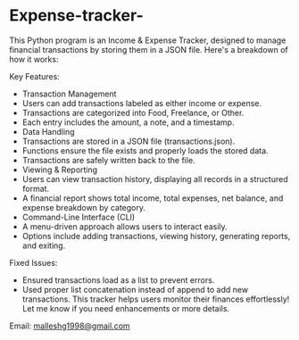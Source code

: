# Expense-tracker-

This Python program is an Income & Expense Tracker, designed to manage financial transactions by storing them in a JSON file. Here's a breakdown of how it works:

Key Features:
- Transaction Management
- Users can add transactions labeled as either income or expense.
- Transactions are categorized into Food, Freelance, or Other.
- Each entry includes the amount, a note, and a timestamp.
- Data Handling
- Transactions are stored in a JSON file (transactions.json).
- Functions ensure the file exists and properly loads the stored data.
- Transactions are safely written back to the file.
- Viewing & Reporting
- Users can view transaction history, displaying all records in a structured format.
- A financial report shows total income, total expenses, net balance, and expense breakdown by category.
- Command-Line Interface (CLI)
- A menu-driven approach allows users to interact easily.
- Options include adding transactions, viewing history, generating reports, and exiting.

Fixed Issues:
- Ensured transactions load as a list to prevent errors.
- Used proper list concatenation instead of append to add new transactions.
This tracker helps users monitor their finances effortlessly! Let me know if you need enhancements or more details.

Email: malleshg1998@gmail.com

